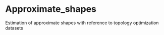 # Approximate_shapes
Estimation of approximate shapes with reference to topology optimization datasets
